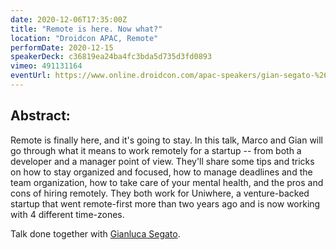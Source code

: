 ```yaml
---
date: 2020-12-06T17:35:00Z
title: "Remote is here. Now what?"
location: "Droidcon APAC, Remote"
performDate: 2020-12-15
speakerDeck: c36819ea24ba4fc3bda5d735d3fd0893
vimeo: 491131164
eventUrl: https://www.online.droidcon.com/apac-speakers/gian-segato-%26-marco-gomiero
---
```


## Abstract:
Remote is finally here, and it's going to stay. In this talk, Marco and Gian will go through what it means to work remotely for a startup -- from both a developer and a manager point of view. They'll share some tips and tricks on how to stay organized and focused, how to manage deadlines and the team organization, how to take care of your mental health, and the pros and cons of hiring remotely. They both work for Uniwhere, a venture-backed startup that went remote-first more than two years ago and is now working with 4 different time-zones.

Talk done together with [Gianluca Segato](https://giansegato.com/).
